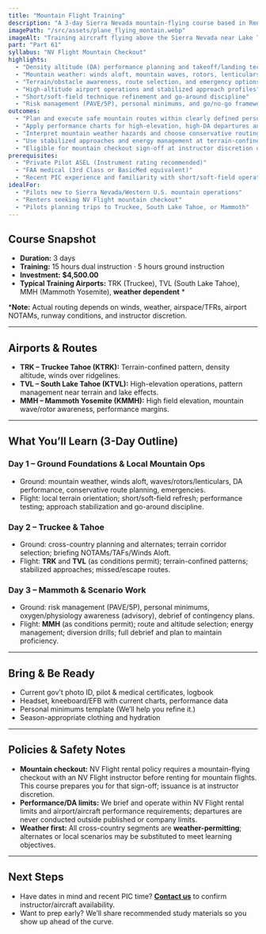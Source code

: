 ```yaml
---
title: "Mountain Flight Training"
description: "A 3-day Sierra Nevada mountain-flying course based in Reno. Master density altitude planning, mountain weather, terrain awareness, and high-elevation operations with instructor-guided routes to local mountain airports."
imagePath: "/src/assets/plane_flying_montain.webp"
imageAlt: "Training aircraft flying above the Sierra Nevada near Lake Tahoe"
part: "Part 61"
syllabus: "NV Flight Mountain Checkout"
highlights:
  - "Density altitude (DA) performance planning and takeoff/landing technique"
  - "Mountain weather: winds aloft, mountain waves, rotors, lenticulars, convective activity"
  - "Terrain/obstacle awareness, route selection, and emergency options"
  - "High-altitude airport operations and stabilized approach profiles"
  - "Short/soft-field technique refinement and go-around discipline"
  - "Risk management (PAVE/5P), personal minimums, and go/no-go frameworks"
outcomes:
  - "Plan and execute safe mountain routes within clearly defined personal minimums"
  - "Apply performance charts for high-elevation, high-DA departures and arrivals"
  - "Interpret mountain weather hazards and choose conservative routing"
  - "Use stabilized approaches and energy management at terrain-confined airports"
  - "Eligible for mountain checkout sign-off at instructor discretion upon satisfactory completion"
prerequisites:
  - "Private Pilot ASEL (Instrument rating recommended)"
  - "FAA medical (3rd Class or BasicMed equivalent)"
  - "Recent PIC experience and familiarity with short/soft-field operations"
idealFor:
  - "Pilots new to Sierra Nevada/Western U.S. mountain operations"
  - "Renters seeking NV Flight mountain checkout"
  - "Pilots planning trips to Truckee, South Lake Tahoe, or Mammoth"
---
```


## Course Snapshot
- **Duration:** 3 days
- **Training:** 15 hours dual instruction · 5 hours ground instruction
- **Investment:** **$4,500.00**
- **Typical Training Airports:** TRK (Truckee), TVL (South Lake Tahoe), MMH (Mammoth Yosemite),  **weather dependent** *

***Note:** Actual routing depends on winds, weather, airspace/TFRs, airport NOTAMs, runway conditions, and instructor discretion.

---

## Airports & Routes
- **TRK – Truckee Tahoe (KTRK):** Terrain-confined pattern, density altitude, winds over ridgelines.
- **TVL – South Lake Tahoe (KTVL):** High-elevation operations, pattern management near terrain and lake effects.
- **MMH – Mammoth Yosemite (KMMH):** High field elevation, mountain wave/rotor awareness, performance margins.

---

## What You’ll Learn (3-Day Outline)

### Day 1 – Ground Foundations & Local Mountain Ops
- Ground: mountain weather, winds aloft, waves/rotors/lenticulars, DA performance, conservative route planning, emergencies.
- Flight: local terrain orientation; short/soft-field refresh; performance testing; approach stabilization and go-around discipline.

### Day 2 – Truckee & Tahoe
- Ground: cross-country planning and alternates; terrain corridor selection; briefing NOTAMs/TAFs/Winds Aloft.
- Flight: **TRK** and **TVL** (as conditions permit); terrain-confined patterns; stabilized approaches; missed/escape routes.

### Day 3 – Mammoth & Scenario Work
- Ground: risk management (PAVE/5P), personal minimums, oxygen/physiology awareness (advisory), debrief of contingency plans.
- Flight: **MMH** (as conditions permit); route and altitude selection; energy management; diversion drills; full debrief and plan to maintain proficiency.

---

## Bring & Be Ready
- Current gov’t photo ID, pilot & medical certificates, logbook
- Headset, kneeboard/EFB with current charts, performance data
- Personal minimums template (We’ll help you refine it.)
- Season-appropriate clothing and hydration

---

## Policies & Safety Notes
- **Mountain checkout:** NV Flight rental policy requires a mountain-flying checkout with an NV Flight instructor before renting for mountain flights. This course prepares you for that sign-off; issuance is at instructor discretion.
- **Performance/DA limits:** We brief and operate within NV Flight rental limits and airport/aircraft performance requirements; departures are never conducted outside published or company limits.
- **Weather first:** All cross-country segments are **weather-permitting**; alternates or local scenarios may be substituted to meet learning objectives.

---

## Next Steps
- Have dates in mind and recent PIC time? [**Contact us**](../contact) to confirm instructor/aircraft availability.
- Want to prep early? We’ll share recommended study materials so you show up ahead of the curve.
